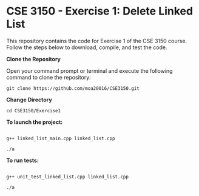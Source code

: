 # CSE 3150 - Exercise 1: Delete Linked List
This repository contains the code for Exercise 1 of the CSE 3150 course. Follow the steps below to download, compile, and test the code.

**Clone the Repository**

Open your command prompt or terminal and execute the following command to clone the repository:
```shell
git clone https://github.com/moa20016/CSE3150.git
```
**Change Directory**

```shell
cd CSE3150/Exercise1
```
**To launch the project:**

```shell

g++ linked_list_main.cpp linked_list.cpp
```
```shell
./a
```


**To run tests:**

```shell

g++ unit_test_linked_list.cpp linked_list.cpp
```
```shell
./a
```


